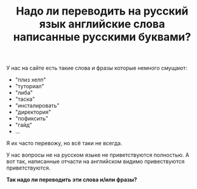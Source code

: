 ﻿---
title: "Надо ли переводить на русский язык английские слова написанные русскими буквами?"
se.owner.user_id: 507516
se.owner.display_name: "чистов_n"
se.owner.link: "https://ru.meta.stackoverflow.com/users/507516/%d1%87%d0%b8%d1%81%d1%82%d0%be%d0%b2-n"
se.link: "https://ru.meta.stackoverflow.com/questions/12996/%d0%9d%d0%b0%d0%b4%d0%be-%d0%bb%d0%b8-%d0%bf%d0%b5%d1%80%d0%b5%d0%b2%d0%be%d0%b4%d0%b8%d1%82%d1%8c-%d0%bd%d0%b0-%d1%80%d1%83%d1%81%d1%81%d0%ba%d0%b8%d0%b9-%d1%8f%d0%b7%d1%8b%d0%ba-%d0%b0%d0%bd%d0%b3%d0%bb%d0%b8%d0%b9%d1%81%d0%ba%d0%b8%d0%b5-%d1%81%d0%bb%d0%be%d0%b2%d0%b0-%d0%bd%d0%b0%d0%bf%d0%b8%d1%81%d0%b0%d0%bd%d0%bd%d1%8b%d0%b5-%d1%80%d1%83%d1%81%d1%81%d0%ba%d0%b8%d0%bc%d0%b8-%d0%b1%d1%83%d0%ba%d0%b2%d0%b0%d0%bc%d0%b8"
se.question_id: 12996
se.post_type: question
---
<p>У нас на сайте есть такие слова и фразы которые немного смущают:</p>
<ul>
<li>&quot;плиз хелп&quot;</li>
<li>&quot;туториал&quot;</li>
<li>&quot;либа&quot;</li>
<li>&quot;таска&quot;</li>
<li>&quot;инсталировать&quot;</li>
<li>&quot;директория&quot;</li>
<li>&quot;пофиксить&quot;</li>
<li>&quot;гайд&quot;</li>
<li>...</li>
</ul>
<p>Я их часто перевожу, но всё таки не всегда.</p>
<p>У нас вопросы не на русском языке не приветствуются полностью. А вот так, написанные отчасти на английском видимо привествуются приветствуются.</p>
<p><strong>Так надо ли переводить эти слова и/или фразы?</strong></p>
